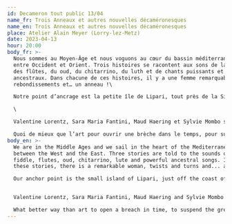 ```yaml
---
id: Decameron tout public 13/04
name_fr: Trois Anneaux et autres nouvelles décaméronesques
name_en: Trois Anneaux et autres nouvelles décaméronesques
place: Atelier Alain Meyer (Lorry-lez-Metz)
date: 2023-04-13
hour: 20:00
body_fr: >-
  Nous sommes au Moyen-Âge et nous voguons au cœur du bassin méditerranéen,
  entre Occident et Orient. Trois histoires se racontent aux sons de la vièle,
  des flûtes, du oud, du chitarrino, du luth et de chants puissants et
  ancestraux. Dans chacune de ces histoires, il y a une femme remarquable, des
  rebondissements et… un anneau !\

  Notre point d’ancrage est la petite île de Lipari, tout près de la Sicile. C’est là-bas que Gostanza et Martuccio sont tombés amoureux. C’est là-bas qu’ils vont devoir se séparer… et vivre des aventures qui les conduiront à rencontrer sultans, marchands, pirates, nobles dames, gentilshommes et sacripants !\

  \

  Valentine Lorentz, Sara Maria Fantini, Maud Haering et Sylvie Mombo se sont largement inspirées de Giovanni Boccaccio (1313-1375) et de son Décaméron. L’œuvre relate la volonté de dix jeunes gens de survivre à la peste qui frappe la ville de Florence en 1348, en se racontant des histoires et en jouant de la musique.\

  Quoi de mieux que l’art pour ouvrir une brèche dans le temps, pour suspendre le plus grand des périls et nous retrouver ENSEMBLE pour jouir d’une expérience commune ?
body_en: >-
  We are in the Middle Ages and we sail in the heart of the Mediterranean basin,
  between the West and the East. Three stories are told to the sounds of the
  fiddle, flutes, oud, chitarrino, lute and powerful ancestral songs. In each of
  these stories, there is a remarkable woman, twists and turns and... a ring!

  Our anchor point is the small island of Lipari, just off the coast of Sicily. It was there that Gostanza and Martuccio fell in love. It is there that they will have to part... and live adventures that will lead them to meet sultans, merchants, pirates, noble ladies, gentlemen and rascals!


  Valentine Lorentz, Sara Maria Fantini, Maud Haering and Sylvie Mombo were largely inspired by Giovanni Boccaccio (1313-1375) and his Decameron. The work tells the story of how ten young people try to survive the plague that struck the city of Florence in 1348 by telling stories and playing music.

  What better way than art to open a breach in time, to suspend the greatest of perils and to find ourselves TOGETHER to enjoy a common experience?
---
```

